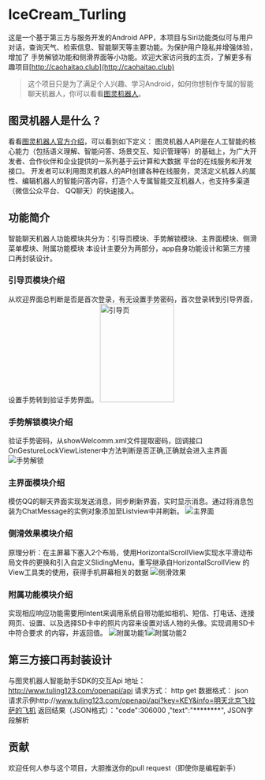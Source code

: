 # IceCream_Turling
这是一个基于第三方与服务开发的Android APP，本项目与Siri功能类似可与用户对话，查询天气、检索信息、智能聊天等主要功能。为保护用户隐私并增强体验，增加了
手势解锁功能和侧滑界面等小功能。欢迎大家访问我的主页，了解更多有趣项目[http://caohaitao.club](http://caohaitao.club)
>这个项目只是为了满足个人兴趣、学习Android，如何你想制作专属的智能聊天机器人，你可以看看[图灵机器人](http://www.tuling123.com/)。

## 图灵机器人是什么？
看看[图灵机器人官方介绍](https://www.kancloud.cn/turing/web_api/522992)，可以看到如下定义：
图灵机器人API是在人工智能的核心能力（包括语义理解、智能问答、场景交互、知识管理等）的基础上，为广大开发者、合作伙伴和企业提供的一系列基于云计算和大数据
平台的在线服务和开发接口。
开发者可以利用图灵机器人的API创建各种在线服务，灵活定义机器人的属性、编辑机器人的智能问答内容，打造个人专属智能交互机器人，也支持多渠道（微信公众平台、
QQ聊天）的快速接入。

## 功能简介
智能聊天机器人功能模块共分为：引导页模块、手势解锁模块、主界面模块、侧滑菜单模块、附属功能模块
本设计主要分为两部分，app自身功能设计和第三方接口再封装设计。
### 引导页模块介绍
从欢迎界面总判断是否是首次登录，有无设置手势密码，首次登录转到引导界面，设置手势转到验证手势界面。
<img src="http://github.com/StupidTAO/Picture/blob/master/%E5%BC%95%E5%AF%BC%E9%A1%B5.png" width="150" height="200" alt="引导页"/>

### 手势解锁模块介绍
验证手势密码，从showWelcomm.xml文件提取密码，回调接口OnGestureLockViewListener中方法判断是否正确,正确就会进入主界面
![手势解锁](https://github.com/StupidTAO/Picture/blob/master/%E6%89%8B%E5%8A%BF%E8%A7%A3%E9%94%81.png)
### 主界面模块介绍
模仿QQ的聊天界面实现发送消息，同步刷新界面，实时显示消息。通过将消息包装为ChatMessage的实例对象添加至Listview中并刷新。
![主界面](https://github.com/StupidTAO/Picture/blob/master/%E4%B8%BB%E9%A1%B5%E9%9D%A2.png)
### 侧滑效果模块介绍
原理分析：在主屏幕下塞入2个布局，使用HorizontalScrollView实现水平滑动布局文件的更换和引入自定义SlidingMenu，重写继承自HorizontalScrollView 的
View工具类的使用，获得手机屏幕相关的数据
![侧滑效果](https://github.com/StupidTAO/Picture/blob/master/%E4%BE%A7%E6%BB%91%E6%95%88%E6%9E%9C.png)
### 附属功能模块介绍
实现相应响应功能需要用Intent来调用系统自带功能如相机、短信、打电话、连接网页、设置、以及选择SD卡中的照片内容来设置对话人物的头像。实现调用SD卡中符合要求
的内容，并返回值。
![附属功能1](https://github.com/StupidTAO/Picture/blob/master/%E9%99%84%E5%B1%9E%E5%8A%9F%E8%83%BD1.png)![附属功能2](https://github.com/StupidTAO/Picture/blob/master/%E9%99%84%E5%B1%9E%E5%8A%9F%E8%83%BD2.png)
## 第三方接口再封装设计
与图灵机器人智能助手SDK的交互Api 地址： http://www.tuling123.com/openapi/api
请求方式： http get
数据格式： json
请求示例http://www.tuling123.com/openapi/api?key=KEY&info=明天北京飞拉萨的飞机
返回结果（JSON格式）："code":306000 ,"text":"********",
JSON字段解析
## 贡献
欢迎任何人参与这个项目，大胆推送你的pull request（即使你是编程新手）


